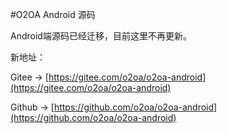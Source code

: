 #O2OA Android 源码



Android端源码已经迁移，目前这里不再更新。



新地址：

Gitee -> [https://gitee.com/o2oa/o2oa-android](https://gitee.com/o2oa/o2oa-android)

Github -> [https://github.com/o2oa/o2oa-android](https://github.com/o2oa/o2oa-android)

